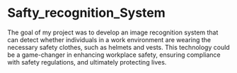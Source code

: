 # Safty_recognition_System
The goal of my project was to develop an image recognition system that can detect whether individuals in a work environment are wearing the necessary safety clothes, such as helmets and vests. This technology could be a game-changer in enhancing workplace safety, ensuring compliance with safety regulations, and ultimately protecting lives.
